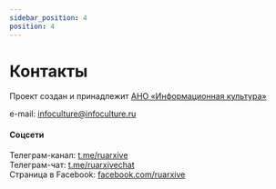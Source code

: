 ```yaml
---
sidebar_position: 4
position: 4
---
```


# Контакты

Проект создан и принадлежит [АНО «Информационная культура»](https://infoculture.ru)  

e-mail: [infoculture@infoculture.ru](mailto:infoculture@infoculture.ru)

#### Соцсети

Телеграм-канал: [t.me/ruarxive](https://t.me/ruarxive)  
Телеграм-чат: [t.me/ruarxivechat](https://t.me/ruarxivechat)  
Страница в Facebook: [facebook.com/ruarxive](https://www.facebook.com/ruarxive)  
